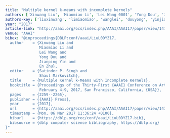```yaml
---
title: "Multiple kernel k-means with incomplete kernels"
authors: ['Xinwang Liu', 'Miaomiao Li', 'Lei Wang 0001', 'Yong Dou', 'Jianping Yin', 'En Zhu']
authors-key: ['liuxinwang', 'limiaomiao', 'wanglei', 'douyong', 'yinjianping', 'zhuen']
year: "2017"
article-link: "http://aaai.org/ocs/index.php/AAAI/AAAI17/paper/view/14758"
venue: "AAAI"
bibex: "@inproceedings{DBLP:conf/aaai/LiuL0DYZ17,
  author    = {Xinwang Liu and
               Miaomiao Li and
               Lei Wang and
               Yong Dou and
               Jianping Yin and
               En Zhu},
  editor    = {Satinder P. Singh and
               Shaul Markovitch},
  title     = {Multiple Kernel k-Means with Incomplete Kernels},
  booktitle = {Proceedings of the Thirty-First {AAAI} Conference on Artificial Intelligence,
               February 4-9, 2017, San Francisco, California, {USA}},
  pages     = {2259--2265},
  publisher = {{AAAI} Press},
  year      = {2017},
  url       = {http://aaai.org/ocs/index.php/AAAI/AAAI17/paper/view/14758},
  timestamp = {Mon, 06 Mar 2017 11:36:24 +0100},
  biburl    = {https://dblp.org/rec/conf/aaai/LiuL0DYZ17.bib},
  bibsource = {dblp computer science bibliography, https://dblp.org}
}"
---
```

